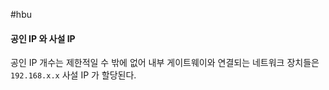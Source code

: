 #hbu 

#### 공인 IP 와 사설 IP
공인 IP 개수는 제한적일 수 밖에 없어 내부 게이트웨이와 연결되는 네트워크 장치들은 `192.168.x.x` 사설 IP 가 할당된다.

